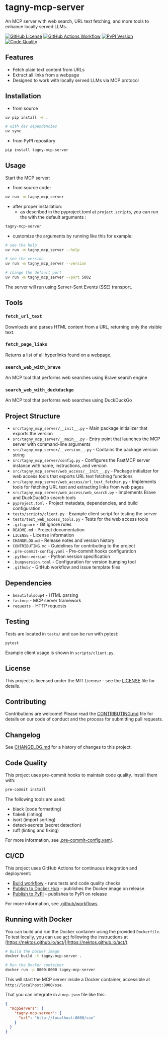 # tagny-mcp-server
An MCP server with web search, URL text fetching, and more tools to enhance locally served LLMs.

[![GitHub License](https://img.shields.io/github/license/tagny/tagny-mcp-server)](LICENSE)
[![GitHub Actions Workflow](https://github.com/tagny/tagny-mcp-server/actions/workflows/build.yml/badge.svg)](https://github.com/tagny/tagny-mcp-server/actions/workflows/build.yml)
[![PyPI Version](https://img.shields.io/pypi/v/tagny-mcp-server)](https://pypi.org/project/tagny-mcp-server/)
[![Code Quality](https://img.shields.io/badge/code%20quality-ruff-blue)](https://github.com/astral-sh/ruff)

## Features

- Fetch plain text content from URLs
- Extract all links from a webpage
- Designed to work with locally served LLMs via MCP protocol

## Installation

* from source
```bash
uv pip install -e .

# with dev dependencies
uv sync
```
* from PyPI repository
```sh
pip install tagny-mcp-server
```

## Usage

Start the MCP server:

* from source code:
```sh
uv run -m tagny_mcp_server
```
* after proper installation:
  - as described in the pyproject.toml at `project.scripts`, you can run the with the default arguments :
```sh
tagny-mcp-server
```
  - customize the arguments by running like this for example:
```sh
# see the help
uv run -m tagny_mcp_server --help

# see the version
uv run -m tagny_mcp_server --version

# change the default port
uv run -m tagny_mcp_server --port 5002
```

The server will run using Server-Sent Events (SSE) transport.

## Tools

### `fetch_url_text`
Downloads and parses HTML content from a URL, returning only the visible text.

### `fetch_page_links`
Returns a list of all hyperlinks found on a webpage.

### `search_web_with_brave`
An MCP tool that performs web searches using Brave search engine

### `search_web_with_duckduckgo`
An MCP tool that performs web searches using DuckDuckGo

## Project Structure

- `src/tagny_mcp_server/__init__.py` - Main package initializer that exports the version
- `src/tagny_mcp_server/__main__.py` - Entry point that launches the MCP server with command-line arguments
- `src/tagny_mcp_server/__version__.py` - Contains the package version string
- `src/tagny_mcp_server/config.py` - Configures the FastMCP server instance with name, instructions, and version
- `src/tagny_mcp_server/web_access/__init__.py` - Package initializer for web access tools that exports URL text fetching functions
- `src/tagny_mcp_server/web_access/url_text_fetcher.py` - Implements tools for fetching URL text and extracting links from web pages
- `src/tagny_mcp_server/web_access/web_search.py` - Implements Brave and DuckDuckGo search tools
- `pyproject.toml` - Project metadata, dependencies, and build configuration
- `tests/scripts/client.py` - Example client script for testing the server
- `tests/test_web_access_tools.py` - Tests for the web access tools
- `.gitignore` - Git ignore rules
- `README.md` - Project documentation
- `LICENSE` - License information
- `CHANGELOG.md` - Release notes and version history
- `CONTRIBUTING.md` - Guidelines for contributing to the project
- `.pre-commit-config.yaml` - Pre-commit hooks configuration
- `.python-version` - Python version specification
- `.bumpversion.toml` - Configuration for version bumping tool
- `.github/` - GitHub workflow and issue template files

## Dependencies

- `beautifulsoup4` - HTML parsing
- `fastmcp` - MCP server framework
- `requests` - HTTP requests

## Testing

Tests are located in `tests/` and can be run with pytest:

```bash
pytest
```

Example client usage is shown in `scripts/client.py`.

## License

This project is licensed under the MIT License - see the [LICENSE](LICENSE) file for details.

## Contributing

Contributions are welcome! Please read the [CONTRIBUTING.md](CONTRIBUTING.md) file for details on our code of conduct and the process for submitting pull requests.

## Changelog

See [CHANGELOG.md](CHANGELOG.md) for a history of changes to this project.

## Code Quality

This project uses pre-commit hooks to maintain code quality. Install them with:

```bash
pre-commit install
```

The following tools are used:
- black (code formatting)
- flake8 (linting)
- isort (import sorting)
- detect-secrets (secret detection)
- ruff (linting and fixing)

For more information, see [.pre-commit-config.yaml](.pre-commit-config.yaml).

## CI/CD

This project uses GitHub Actions for continuous integration and deployment:

- [Build workflow](.github/workflows/build.yml) - runs tests and code quality checks
- [Publish to Docker Hub](.github/workflows/publish2docker.yml) - publishes the Docker image on release
- [Publish to PyPI](.github/workflows/publish2pypi.yml) - publishes to PyPI on release

For more information, see [.github/workflows](.github/workflows).

## Running with Docker

You can build and run the Docker container using the provided `Dockerfile`. To test locally, you can use [act](https://nektos.github.io/act/) following the instructions at [https://nektos.github.io/act/](https://nektos.github.io/act/).

```bash
# Build the Docker image
docker build -t tagny-mcp-server .

# Run the Docker container
docker run -p 8000:8000 tagny-mcp-server
```

This will start the MCP server inside a Docker container, accessible at `http://localhost:8000/sse`.

That you can integrate in a `mcp.json` file like this:
```json
{
  "mcpServers": {
    "tagny-mcp-server": {
      "url": "http://localhost:8000/sse"
    }
  }
}
```
